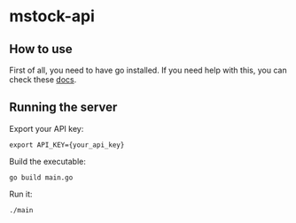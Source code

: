 # mstock-api

## How to use

First of all, you need to have go installed. If you need help with this, you can check these [docs](https://golang.org/doc/).

## Running the server

Export your API key:

`export API_KEY={your_api_key}`

Build the executable:

`go build main.go`

Run it:

`./main`
